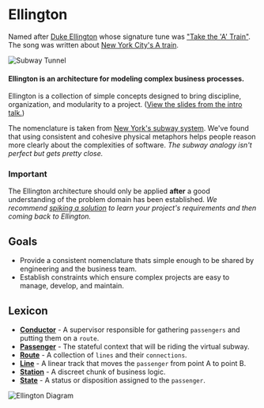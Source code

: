 # Ellington
Named after [Duke Ellington](http://www.dukeellington.com/) whose signature tune was ["Take the 'A' Train"](http://en.wikipedia.org/wiki/Take_the_%22A%22_Train).
The song was written about [New York City's A train](http://en.wikipedia.org/wiki/A_%28New_York_City_Subway_service%29).

![Subway Tunnel](https://raw.github.com/hopsoft/ellington/master/doc/tunnel.jpg)

#### Ellington is an architecture for modeling complex business processes.

Ellington is a collection of simple concepts designed to bring discipline, organization, and modularity to a project.
([View the slides from the intro talk.](https://speakerdeck.com/hopsoft/ellington-intro))

The nomenclature is taken from [New York's subway system](http://en.wikipedia.org/wiki/New_York_City_Subway).
We've found that using consistent and cohesive physical metaphors helps people reason more clearly about the complexities of software.
*The subway analogy isn't perfect but gets pretty close.*

### Important

The Ellington architecture should only be applied **after** a good understanding of the problem domain has been established.
*We recommend [spiking a solution](http://en.wikipedia.org/wiki/Software_prototyping) to learn your project's requirements and then coming back to Ellington.*

## Goals

- Provide a consistent nomenclature thats simple enough to be shared by engineering and the business team.
- Establish constraints which ensure complex projects are easy to manage, develop, and maintain.

## Lexicon

- **[Conductor](https://github.com/hopsoft/ellington/wiki/Conductor)** - A supervisor responsible for gathering `passengers` and putting them on a `route`.
- **[Passenger](https://github.com/hopsoft/ellington/wiki/Passenger)** - The stateful context that will be riding the virtual subway.
- **[Route](https://github.com/hopsoft/ellington/wiki/Route)** - A collection of `lines` and their `connections`.
- **[Line](https://github.com/hopsoft/ellington/wiki/Line)** - A linear track that moves the `passenger` from point A to point B.
- **[Station](https://github.com/hopsoft/ellington/wiki/Station)** - A discreet chunk of business logic.
- **[State](https://github.com/hopsoft/ellington/wiki/State)** - A status or disposition assigned to the `passenger`.

![Ellington Diagram](https://raw.github.com/hopsoft/ellington/master/doc/primary-terms.png)

